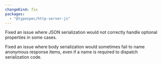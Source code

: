 ```yaml
---
changeKind: fix
packages:
  - "@typespec/http-server-js"
---
```


Fixed an issue where JSON serialization would not correctly handle optional properties in some cases.

Fixed an issue where body serialization would sometimes fail to name anonymous response items, even if a name is required
to dispatch serialization code.
